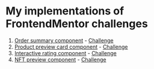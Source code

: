 # My implementations of FrontendMentor challenges

1. [Order summary component]() - [Challenge](https://www.frontendmentor.io/challenges/order-summary-component-QlPmajDUj)
2. [Product preview card component](./product-preview-card-component) - [Challenge](https://www.frontendmentor.io/solutions/product-preview-card-component-UytDN6E0Lg)   
3. [Interactive rating component](./interactive-rating-component) - [Challenge](https://www.frontendmentor.io/challenges/interactive-rating-component-koxpeBUmI) 
4. [NFT preview component](./nft-preview-card-component) - [Challenge](https://www.frontendmentor.io/challenges/nft-preview-card-component-SbdUL_w0U/hub/nft-preview-card-component-EuxJGHaFt7)
